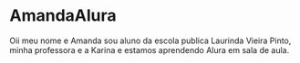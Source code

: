 # AmandaAlura
Oii meu nome e Amanda sou aluno da escola publica Laurinda Vieira Pinto, minha professora e a Karina e estamos aprendendo Alura em sala de aula.
